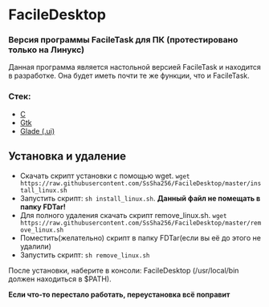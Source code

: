 # FacileDesktop
### Версия программы FacileTask для ПК (протестировано только на Линукс)

Данная программа является настольной версией FacileTask и находится в разработке. Она будет иметь почти те же функции, что и FacileTask.

### Стек:
* [C](https://ru.wikipedia.org/wiki/%D0%A1%D0%B8_(%D1%8F%D0%B7%D1%8B%D0%BA_%D0%BF%D1%80%D0%BE%D0%B3%D1%80%D0%B0%D0%BC%D0%BC%D0%B8%D1%80%D0%BE%D0%B2%D0%B0%D0%BD%D0%B8%D1%8F))
* [Gtk](https://www.gtk.org/)
* [Glade (.ui)](https://glade.gnome.org/)

## Установка и удаление
* Скачать скрипт установки с помощью wget. `wget https://raw.githubusercontent.com/SsSha256/FacileDesktop/master/install_linux.sh`
* Запустить скрипт: `sh install_linux.sh`. **Данный файл не помещать в папку FDTar!**
* Для полного удаления скачать скрипт remove_linux.sh. `wget https://raw.githubusercontent.com/SsSha256/FacileDesktop/master/remove_linux.sh`
* Поместить(желательно) скрипт в папку FDTar(если вы её до этого не удалили)
* Запустить скрипт: `sh remove_linux.sh`

После установки, наберите в консоли: FacileDesktop (/usr/local/bin должен находиться в $PATH).

**Если что-то перестало работать, переустановка всё поправит**
